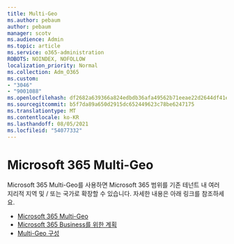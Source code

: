 ```yaml
---
title: Multi-Geo
ms.author: pebaum
author: pebaum
manager: scotv
ms.audience: Admin
ms.topic: article
ms.service: o365-administration
ROBOTS: NOINDEX, NOFOLLOW
localization_priority: Normal
ms.collection: Adm_O365
ms.custom:
- "3046"
- "9001088"
ms.openlocfilehash: df2682a639366a824edbdb36afa49562b71eeae22d2644df41e7bc68490a4f75
ms.sourcegitcommit: b5f7da89a650d2915dc652449623c78be6247175
ms.translationtype: MT
ms.contentlocale: ko-KR
ms.lasthandoff: 08/05/2021
ms.locfileid: "54077332"
---
```

# <a name="microsoft-365-multi-geo"></a>Microsoft 365 Multi-Geo

Microsoft 365 Multi-Geo를 사용하면 Microsoft 365 범위를 기존 테넌트 내 여러 지리적 지역 및 / 또는 국가로 확장할 수 있습니다. 자세한 내용은 아래 링크를 참조하세요.

- [Microsoft 365 Multi-Geo](https://docs.microsoft.com/office365/enterprise/office-365-multi-geo)
- [Microsoft 365 Business를 위한 계획](https://docs.microsoft.com/office365/enterprise/plan-for-multi-geo)
- [Multi-Geo 구성](https://docs.microsoft.com/office365/enterprise/multi-geo-tenant-configuration)
